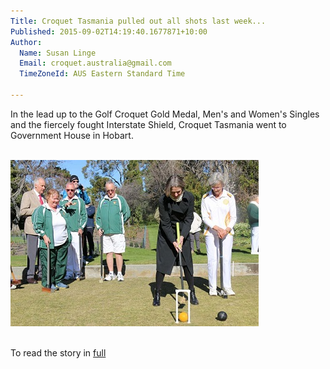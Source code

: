 ```yaml
---
Title: Croquet Tasmania pulled out all shots last week...
Published: 2015-09-02T14:19:40.1677871+10:00
Author:
  Name: Susan Linge
  Email: croquet.australia@gmail.com
  TimeZoneId: AUS Eastern Standard Time

---
```

In the lead up to the Golf Croquet Gold Medal, Men's and Women's Singles and the fiercely fought Interstate Shield, Croquet Tasmania went to Government House in Hobart.











 <br/> <img src="/croquet-with-governor-of-tasmania.jpg" alt="Tasmania's Team with the Governor of Tasmania, Her Excellency, Professor Kate Warner, AM"  title="Tasmania's Team with the Governor of Tasmania, Her Excellency, Professor Kate Warner, AM"/>



<br/> To read the story in [full](http://www.abc.net.au/news/2015-08-26/golf-croquet-national-championships-in-tasmania/6726462)